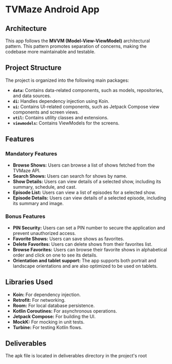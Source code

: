 # TVMaze Android App

## Architecture

This app follows the **MVVM (Model-View-ViewModel)** architectural pattern. This pattern promotes separation of concerns, making the codebase more maintainable and testable.

## Project Structure

The project is organized into the following main packages:

- **`data`:** Contains data-related components, such as models, repositories, and data sources.
- **`di`:** Handles dependency injection using Koin.
- **`ui`:** Contains UI-related components, such as Jetpack Compose view components and screen views.
- **`util`:** Contains utility classes and extensions.
- **`viewmodels`:** Contains ViewModels for the screens.

## Features

### Mandatory Features

- **Browse Shows:** Users can browse a list of shows fetched from the TVMaze API.
- **Search Shows:** Users can search for shows by name.
- **Show Details:** Users can view details of a selected show, including its summary, schedule, and cast.
- **Episode List:** Users can view a list of episodes for a selected show.
- **Episode Details:** Users can view details of a selected episode, including its summary and image.

### Bonus Features

- **PIN Security:** Users can set a PIN number to secure the application and prevent unauthorized access.
- **Favorite Shows:** Users can save shows as favorites.
- **Delete Favorites:** Users can delete shows from their favorites list.
- **Browse Favorites:** Users can browse their favorite shows in alphabetical order and click on one to see its details.
- **Orientation and tablet support:** The app supports both portrait and landscape orientations and are also optimized to be used on tablets.

## Libraries Used

- **Koin:** For dependency injection.
- **Retrofit:** For networking.
- **Room:** For local database persistence.
- **Kotlin Coroutines:** For asynchronous operations.
- **Jetpack Compose:** For building the UI.
- **MockK:** For mocking in unit tests.
- **Turbine:** For testing Kotlin flows.

## Deliverables

The apk file is located in deliverables directory in the project's root
